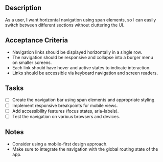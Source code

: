 ## Description

As a user, I want horizontal navigation using span elements, so I can easily switch between different sections without cluttering the UI.

## Acceptance Criteria

- Navigation links should be displayed horizontally in a single row.
- The navigation should be responsive and collapse into a burger menu on smaller screens.
- Each link should have hover and active states to indicate interaction.
- Links should be accessible via keyboard navigation and screen readers.

## Tasks

- [ ] Create the navigation bar using span elements and appropriate styling.
- [ ] Implement responsive breakpoints for mobile views.
- [ ] Add accessibility features (focus states, aria-labels).
- [ ] Test the navigation on various browsers and devices.

## Notes

- Consider using a mobile-first design approach.
- Make sure to integrate the navigation with the global routing state of the app.